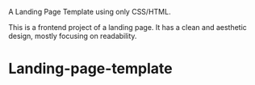 A Landing Page Template using only CSS/HTML.

This is a frontend project of a landing page. It has a clean and aesthetic design,
mostly focusing on readability.

# Landing-page-template
